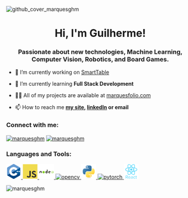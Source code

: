 ![github_cover_marquesghm](https://github.com/marquesghm/marquesghm/assets/7594756/3f6839c8-f89b-4cdd-8ed8-b79e3cac8a79)
<h1 align="center">Hi, I'm Guilherme!</h1>
<h3 align="center">Passionate about new technologies, Machine Learning, Computer Vision, Robotics, and Board Games.</h3>

- 🔭 I’m currently working on [SmartTable](https://github.com/marquesghm/SmartTable)

- 🌱 I’m currently learning **Full Stack Development**

- 👨‍💻 All of my projects are available at [marquesfolio.com](marquesfolio.com)

- 📫 How to reach me **[my site](marquesfolio.com), [linkedIn](https://www.linkedin.com/in/marquesghm/) or email**

<h3 align="left">Connect with me:</h3>
<p align="left">
<a href="https://linkedin.com/in/marquesghm" target="blank"><img align="center" src="https://raw.githubusercontent.com/rahuldkjain/github-profile-readme-generator/master/src/images/icons/Social/linked-in-alt.svg" alt="marquesghm" height="30" width="40" /></a>
<a href="https://www.youtube.com/c/marquesghm" target="blank"><img align="center" src="https://raw.githubusercontent.com/rahuldkjain/github-profile-readme-generator/master/src/images/icons/Social/youtube.svg" alt="marquesghm" height="30" width="40" /></a>
</p>

<h3 align="left">Languages and Tools:</h3>
<p align="left"> <a href="https://www.w3schools.com/cpp/" target="_blank" rel="noreferrer"> <img src="https://raw.githubusercontent.com/devicons/devicon/master/icons/cplusplus/cplusplus-original.svg" alt="cplusplus" width="40" height="40"/> </a> <a href="https://developer.mozilla.org/en-US/docs/Web/JavaScript" target="_blank" rel="noreferrer"> <img src="https://raw.githubusercontent.com/devicons/devicon/master/icons/javascript/javascript-original.svg" alt="javascript" width="40" height="40"/> </a> <a href="https://nodejs.org" target="_blank" rel="noreferrer"> <img src="https://raw.githubusercontent.com/devicons/devicon/master/icons/nodejs/nodejs-original-wordmark.svg" alt="nodejs" width="40" height="40"/> </a> <a href="https://opencv.org/" target="_blank" rel="noreferrer"> <img src="https://www.vectorlogo.zone/logos/opencv/opencv-icon.svg" alt="opencv" width="40" height="40"/> </a> <a href="https://www.python.org" target="_blank" rel="noreferrer"> <img src="https://raw.githubusercontent.com/devicons/devicon/master/icons/python/python-original.svg" alt="python" width="40" height="40"/> </a> <a href="https://pytorch.org/" target="_blank" rel="noreferrer"> <img src="https://www.vectorlogo.zone/logos/pytorch/pytorch-icon.svg" alt="pytorch" width="40" height="40"/> </a> <a href="https://reactjs.org/" target="_blank" rel="noreferrer"> <img src="https://raw.githubusercontent.com/devicons/devicon/master/icons/react/react-original-wordmark.svg" alt="react" width="40" height="40"/> </a> </p>

<p><img align="left" src="https://github-readme-stats.vercel.app/api/top-langs?username=marquesghm&show_icons=true&locale=en&layout=compact" alt="marquesghm" /></p>
